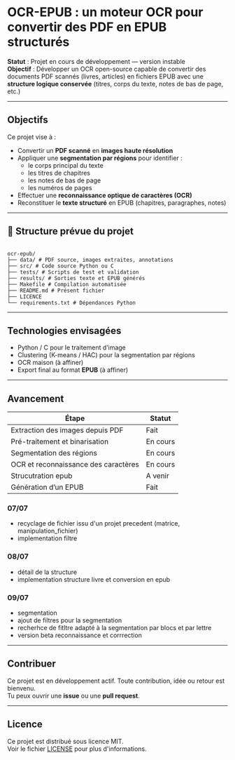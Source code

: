 # OCR-EPUB : un moteur OCR pour convertir des PDF en EPUB structurés

**Statut** : Projet en cours de développement — version instable  
**Objectif** : Développer un OCR open-source capable de convertir des documents PDF scannés (livres, articles) en fichiers EPUB avec une **structure logique conservée** (titres, corps du texte, notes de bas de page, etc.)

---

## Objectifs

Ce projet vise à :
- Convertir un **PDF scanné** en **images haute résolution**
- Appliquer une **segmentation par régions** pour identifier :
  - le corps principal du texte
  - les titres de chapitres
  - les notes de bas de page
  - les numéros de pages
- Effectuer une **reconnaissance optique de caractères (OCR)**
- Reconstituer le **texte structuré** en EPUB (chapitres, paragraphes, notes)

---

## 🔧 Structure prévue du projet

```plaintext

ocr-epub/
├── data/ # PDF source, images extraites, annotations
├── src/ # Code source Python ou C
├── tests/ # Scripts de test et validation
├── results/ # Sorties texte et EPUB générés
├── Makefile # Compilation automatisée
├── README.md # Présent fichier
├── LICENCE
└── requirements.txt # Dépendances Python 
```

---

## Technologies envisagées

- Python / C pour le traitement d’image
- Clustering (K-means / HAC) pour la segmentation par régions
- OCR maison (à affiner)
- Export final au format **EPUB** (à affiner)

---

## Avancement

| Étape                                 | Statut     |
|--------------------------------------|------------|
| Extraction des images depuis PDF     | Fait     |
| Pré-traitement et binarisation       | En cours |
| Segmentation des régions             | En cours |
| OCR et reconnaissance des caractères | En cours |
| Strucutration epub | A venir |
| Génération d’un EPUB       | Fait |

### 07/07
- recyclage de fichier issu d'un projet precedent (matrice, manipulation_fichier)
- implementation filtre

### 08/07
- détail de la structure
- implementation structure livre et conversion en epub

### 09/07
- segmentation
- ajout de filtres pour la segmentation
- recherhce de fitltre adapté à la segmentation par blocs et par lettre
- version beta reconnaissance et corrrection


---

## Contribuer

Ce projet est en développement actif. Toute contribution, idée ou retour est bienvenu.  
Tu peux ouvrir une **issue** ou une **pull request**.

---

## Licence

Ce projet est distribué sous licence MIT.  
Voir le fichier [LICENSE](./LICENSE) pour plus d'informations.

